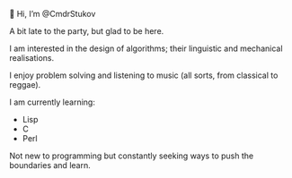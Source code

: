 👋 Hi, I’m @CmdrStukov

A bit late to the party, but glad to be here.

I am interested in the design of algorithms; their linguistic and mechanical realisations.

I enjoy problem solving and listening to music (all sorts, from classical to reggae).

I am currently learning:
 - Lisp
 - C
 - Perl

Not new to programming but constantly seeking ways to push the boundaries and learn.



<!---
CmdrStukov/CmdrStukov is a ✨ special ✨ repository because its `README.md` (this file) appears on your GitHub profile.
You can click the Preview link to take a look at your changes.
--->
